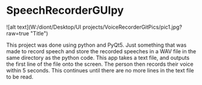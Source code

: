 # SpeechRecorderGUIpy
![alt text](W:/diont/Desktop/UI projects/VoiceRecorderGitPics/pic1.jpg?raw=true "Title")
<p>
This project was done using python and PyQt5.
Just something that was made to record speech and store the recorded speeches in a WAV file in the same directory as the python code. This app takes a text file, and outputs the first line of the file onto the screen. The person then records their voice within 5 seconds. This continues until there are no more lines in the text file to be read.
</p>
